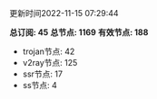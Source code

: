 更新时间2022-11-15 07:29:44

**总订阅: 45**
**总节点: 1169**
**有效节点: 188**
- trojan节点: 42
- v2ray节点: 125
- ssr节点: 17
- ss节点: 4
